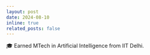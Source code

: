 ```yaml
---
layout: post
date: 2024-08-10
inline: true
related_posts: false
---
```


<!-- A simple inline announcement with Markdown emoji! :sparkles: :smile: -->
🎓 Earned MTech in Artificial Intelligence from IIT Delhi.